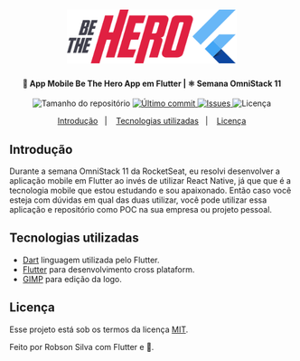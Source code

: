 <h1 align="center">
    <img alt="Desafio aceito" title="#delicinha" src="images/logo.png" width="300px" />
</h1>

<h4 align="center">
  📱 App Mobile Be The Hero App em Flutter | ⚛️ Semana OmniStack 11
</h4>
<p align="center">
  <img alt="Tamanho do repositório" src="https://img.shields.io/github/repo-size/robsonsilv4/be-the-hero-flutter">
  
  <a href="https://github.com/robsonsilv4/be-the-hero-flutter/master">
    <img alt="Último commit" src="https://img.shields.io/github/last-commit/robsonsilv4/be-the-hero-flutter">
  </a>

  <a href="https://github.com/robsonsilv4/be-the-hero-flutter/issues">
    <img alt="Issues" src="https://img.shields.io/github/issues/robsonsilv4/be-the-hero-flutter">
  </a>

  <img alt="Licença" src="https://img.shields.io/badge/license-MIT-brightgreen">
</p>

<p align="center">
  <a href="#introdução">Introdução</a>&nbsp;&nbsp;&nbsp;|&nbsp;&nbsp;&nbsp;
  <a href="#tecnologias-utilizadas">Tecnologias utilizadas</a>&nbsp;&nbsp;&nbsp;|&nbsp;&nbsp;&nbsp;
  <a href="#licença">Licença</a>
</p>

## Introdução

Durante a semana OmniStack 11 da RocketSeat, eu resolvi desenvolver a aplicação mobile em Flutter ao invés de utilizar React Native, já que que é a tecnologia mobile que estou estudando e sou apaixonado. Então caso você esteja com dúvidas em qual das duas utilizar, você pode utilizar essa aplicação e repositório como POC na sua empresa ou projeto pessoal.

## Tecnologias utilizadas

- [Dart](https://dart.dev/) linguagem utilizada pelo Flutter.
- [Flutter](https://flutter.dev/) para desenvolvimento cross plataform.
- [GIMP](https://www.gimp.org/) para edição da logo.

## Licença

Esse projeto está sob os termos da licença [MIT](./LICENSE).

Feito por Robson Silva com Flutter e 💙.
